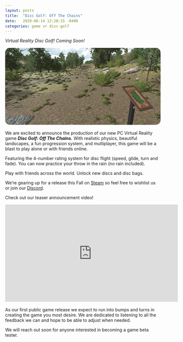 ```yaml
---
layout: posts
title:  "Disc Golf: Off The Chains"
date:   2020-06-14 12:28:15 -0400
categories: game vr disc-golf
---
```


*Virtual Reality Disc Golf! Coming Soon!*
<img src="/images/imageExample2.gif" style="margin-top: 15px; margin-bottom: 15px; border-radius: 15px;">
We are excited to announce the production of our new PC Virtual Reality game <b><em>Disc Golf: Off The Chains.</em></b> With realistic physics, beautiful landscapes, a fun progression system, and multiplayer, this game will be a blast to play alone or with friends online. 

Featuring the 4-number rating system for disc flight (speed, glide, turn and fade). You can now practice your throw in the rain (no rain included). 

Play with friends across the world. Unlock new discs and disc bags. 

We’re gearing up for a release this Fall on <a href="https://store.steampowered.com/app/1372700" title="Steam Store" target="_blank">Steam</a> so feel free to wishlist us or join our <a href="https://discord.com/invite/FSPf6AK" title="Join our Discord" target="_blank">Discord</a>. 

Check out our teaser announcement video!

<iframe width="560" height="315" src="https://www.youtube-nocookie.com/embed/uIUt4YEVWak" frameborder="0" allow="accelerometer; autoplay; encrypted-media; gyroscope; picture-in-picture" allowfullscreen></iframe>

As our first public game release we expect to run into bumps and turns in creating the game you most desire. We are dedicated to listening to all the feedback we can and hope to be able to adjust when needed.

We will reach out soon for anyone interested in becoming a game beta tester.
